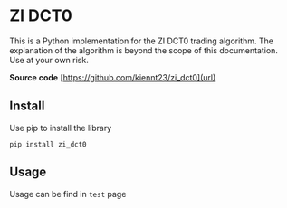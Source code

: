 # ZI DCT0

This is a Python implementation for the ZI DCT0 trading algorithm. The explanation of the algorithm is beyond the scope of this documentation.
Use at your own risk.

**Source code** [https://github.com/kiennt23/zi_dct0](url)

## Install
Use pip to install the library
```commandline
pip install zi_dct0
```

## Usage
Usage can be find in `test` page
